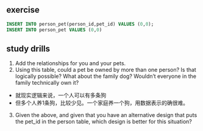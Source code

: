 ## exercise

```sql
INSERT INTO person_pet(person_id,pet_id) VALUES (0,0);
INSERT INTO person_pet VALUES (0,0)
```

## study drills

1. Add the relationships for you and your pets.
2. Using this table, could a pet be owned by more than one person? Is that logically possible? What about the family dog? Wouldn’t everyone in the family technically own it?
  - 就现实逻辑来说，一个人可以有多条狗
  - 但多个人养1条狗，比较少见。一个家庭养一个狗，用数据表示的确很难。

3. Given the above, and given that you have an alternative design that puts the pet_id in the person table, which design is better for this situation?

